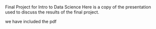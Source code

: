 Final Project for Intro to Data Science
Here is a copy of the presentation used to discuss the results of the final project.

we have included the pdf